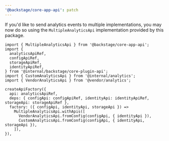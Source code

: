 ```yaml
---
'@backstage/core-app-api': patch
---
```


If you'd like to send analytics events to multiple implementations, you may now
do so using the `MultipleAnalyticsApi` implementation provided by this package.

```tsx
import { MultipleAnalyticsApi } from '@backstage/core-app-api';
import {
  analyticsApiRef,
  configApiRef,
  storageApiRef,
  identityApiRef,
} from '@internal/backstage/core-plugin-api';
import { CustomAnalyticsApi } from '@internal/analytics';
import { VendorAnalyticsApi } from '@vendor/analytics';

createApiFactory({
  api: analyticsApiRef,
  deps: { configApi: configApiRef, identityApi: identityApiRef, storageApi: storageApiRef },
  factory: ({ configApi, identityApi, storageApi }) =>
    MultipleAnalyticsApi.withApis([
      VendorAnalyticsApi.fromConfig(configApi, { identityApi }),
      CustomAnalyticsApi.fromConfig(configApi, { identityApi, storageApi }),
    ]),
}),
```
